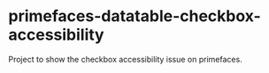 # primefaces-datatable-checkbox-accessibility
Project to show the checkbox accessibility issue on primefaces.

